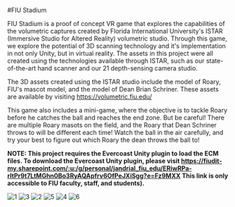 #FIU Stadium 

FIU Stadium is a proof of concept VR game that explores the capabilities of the volumetric captures created by Florida International University's ISTAR (Immersive Studio for Altered Reality) volumetric studio. Through this game, we explore the potential of 3D scanning technology and it's implementation in not only Unity, but in virtual reality. The assets in this project were all created using the technologies available through ISTAR, such as our state-of-the-art hand scanner and our 21 depth-sensing camera studio.

The 3D assets created using the ISTAR studio include the model of Roary, FIU's mascot model, and the model of Dean Brian Schriner. These assets are available by visiting https://volumetric.fiu.edu/

This game also includes a mini-game, where the objective is to tackle Roary before he catches the ball and reaches the end zone. But be careful! There are multiple Roary masots on the field, and the Roary that Dean Schriner throws to will be different each time! Watch the ball in the air carefully, and try your best to figure out which Roary the dean throws the ball to!

**NOTE: This project requires the Evercoast Unity plugin to load the ECM files. To download the Evercoast Unity plugin, please visit https://fiudit-my.sharepoint.com/:u:/g/personal/jandrial_fiu_edu/ERiwRPa-rItPr9t7LtMGhn0Bo3RyAQApfrv6OfPeJXiSgg?e=Fz9MXX  This link is only accessible to FIU faculty, staff, and students).**

![1](https://github.com/FIUMTS/roarytacklevrproject/assets/89668382/9aefcdd5-d341-449c-bf09-905e945a7ece)
![3](https://github.com/FIUMTS/roarytacklevrproject/assets/89668382/6fcf99e0-72e9-4a0d-9741-7c18187f0395)
![2](https://github.com/FIUMTS/roarytacklevrproject/assets/89668382/95a3e4a4-2531-4158-bbd1-d2178b3d8b01)
![5](https://github.com/FIUMTS/roarytacklevrproject/assets/89668382/f30d5a4d-ea2a-4dd8-808f-fce138bfabe3)
![4](https://github.com/FIUMTS/roarytacklevrproject/assets/89668382/c5961aef-8d2c-4187-ad37-191cd7846128)
![6](https://github.com/FIUMTS/roarytacklevrproject/assets/89668382/23e0bbbd-02da-44a9-ab68-77509163b35a)
